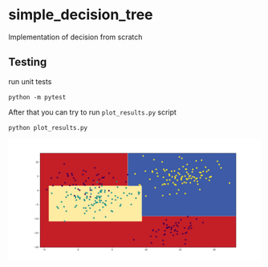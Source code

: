 # simple_decision_tree
Implementation of decision from scratch

## Testing
run unit tests
```
python -m pytest
```
After that you can try to run `plot_results.py` script
```
python plot_results.py
```

![](plot_example.png)
